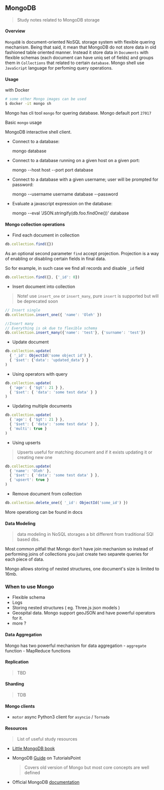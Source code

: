 ## MongoDB
> Study notes related to MongoDB storage

#### Overview

`MongoDB` is document-oriented NoSQL storage system with flexible quering mechanism. 
Being that said, it mean that MongoDB do not store data in old fashioned table oriented manner.
Instead it store data in `Documents` with flexible schemas (each document can have uniq set of fields) and groups them in `Collections` that related to certain `database`. Mongo shell use `JavaScript` language for perfoming query operations.

#### Usage

  with Docker
  
  ```sh
  # some other Mongo images can be used
  $ docker -it mongo sh
  ```


  Mongo has cli tool `mongo` for quering database. Mongo default port `27017`

  Basic `mongo` usage

                                                                                                          
  MongoDB interactive shell client.                                                                     
                                                                                                        
- Connect to a database:                                                                         

  mongo database                                                                     
                                                                                                        
- Connect to a database running on a given host on a given port:                                        
                                                                                                        
  mongo --host host --port port database                                                                
                                                                                                        
- Connect to a database with a given username; user will be prompted for password:                      
                                                                                                        
  mongo --username username database --password                                                         
                                                                                                        
- Evaluate a javascript expression on the database:                                                     
                                                                                                        
  mongo --eval 'JSON.stringify(db.foo.findOne())' database                                              


#### Mongo collection operations

  - Find each document in collection

  ```js
  db.collection.find({})
  ```

  As an optional second parameter `find` accept projection.
  Projection is a way of enabling or disabling certain fields in final data.
  
  
  So for example, in such case we find all records and disable `_id` field
  
  ```js
  db.collection.find({}, {'_id': 0})
  ```
  

   - Insert document into collection
   
   > Note! use `insert_one` or `insert_many`, pure `insert` is supported but will be deprecated soon

  ```js
  // Insert single
  db.collection.insert_one({ 'name': 'Oleh' })

  //Insert many 
  // Everything is ok due to flexible schema
  db.collection.insert_many({'name': 'test'}, {'surname': 'test'})
  ```

   - Update document
  ```js
  db.collection.update(
    { '_id': ObjectId('some object id') }, 
    { '$set': {'data': 'updated_data'} }
  )
  ```

  - Using operators with query
  ```js
  db.collection.update(
    { 'age': { '$gt': 21 } }, 
    { '$set': { 'data': 'some test data' } }
  )
  ```

   - Updating multiple documents
  ```js
  db.collection.update(
    { 'age': { '$gt': 21 } }, 
    { '$set': { 'data': 'some test data' } },
    { 'multi': true }
  )
  ```

  - Using upserts

  > Upserts useful for matching document and if it exists updating it or creating new one

  ```js
  db.collection.update(
    { 'name': 'Oleh' }, 
    { '$set': { 'data': 'some test data' } },
    { 'upsert': true }
  )
  ```


   - Remove document from collection
  ```js
  db.collection.delete_one({ '_id': ObjectId('some_id') })
  ```

  More operationg can be found in docs


#### Data Modeling
> data modeling in NoSQL storages a bit different from traditional SQl based dbs.

Most common pitfall that Mongo don't have join mechanism so instead of performing joins of collections you just create two separete queries for each piece of data.

Mongo allows storing of nested structures, one document's size is limited to 16mb.


### When to use Mongo

  - Flexible schema
  - Logs
  - Storing nested structures ( eg. Three.js json models )
  - Geospital data. Mongo support geoJSON and have powerful operators for it.
  - more ?


#### Data Aggregation

  Mongo has two powerful mechanism for data aggregation
    - `aggregate` function
    - MapReduce functions


#### Replication
> TBD

#### Sharding 
> TDB

#### Mongo clients

  - `motor` async Python3 client for `asyncio` / `Tornado`                                                           

#### Resources

> List of useful study resources

  - [Little MongoDB book](http://openmymind.net/mongodb.pdf)
  - MongoDB [Guide](https://www.tutorialspoint.com/mongodb/) on TutorialsPoint
    > Covers old version of Mongo but most core concepts are well defined

  - Official MongoDB [documentation](https://docs.mongodb.com/manual/) 
